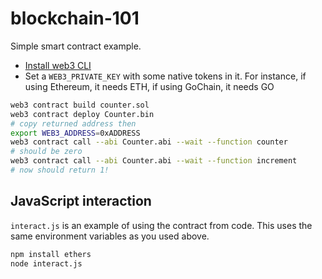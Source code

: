 # blockchain-101

Simple smart contract example. 

* [Install web3 CLI](https://github.com/gochain/web3#install-web3)
* Set a `WEB3_PRIVATE_KEY` with some native tokens in it. For instance, if using Ethereum, it needs ETH, if using GoChain, it needs GO

```sh
web3 contract build counter.sol
web3 contract deploy Counter.bin
# copy returned address then
export WEB3_ADDRESS=0xADDRESS
web3 contract call --abi Counter.abi --wait --function counter
# should be zero
web3 contract call --abi Counter.abi --wait --function increment
# now should return 1!
```

## JavaScript interaction

`interact.js` is an example of using the contract from code. This uses the same environment variables as you used above. 

```sh
npm install ethers
node interact.js
```

